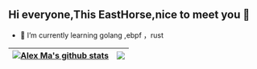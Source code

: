 
## Hi everyone,This EastHorse,nice to meet you 👋
- 🌱 I’m currently learning  golang ,ebpf ，rust



| <a href="https://github.com/mxdblcf/mxdblcf"><img align="center" src="https://github-readme-stats.vercel.app/api?username=mxdblcf&show_icons=true&include_all_commits=true&theme=buefy&hide_border=true" alt="Alex Ma's github stats" /></a> | <a href="https://github.com/mxdblcf"><img align="center" src="https://github-readme-stats.vercel.app/api/top-langs/?username=mxdblcf&hide=html,Cmake,javascript,scss&layout=compact&theme=buefy&hide_border=true" /></a> |
| ------------- | ------------- |
<!--
**mxdblcf/mxdblcf** is a ✨ _special_ ✨ repository because its `README.md` (this file) appears on your GitHub profile.

Here are some ideas to get you started:

- 🔭 I’m currently working on ...
- 🌱 I’m currently learning ...
- 👯 I’m looking to collaborate on ...
- 🤔 I’m looking for help with ...
- 💬 Ask me about ...
- 📫 How to reach me: ...
- 😄 Pronouns: ...
- ⚡ Fun fact: ...
-->

